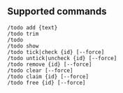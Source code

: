 ## Supported commands

    /todo add {text}
	/todo trim
	/todo
	/todo show
	/todo tick|check {id} [--force]
	/todo untick|uncheck {id} [--force]
	/todo remove {id} [--force]
	/todo clear [--force]
	/todo claim {id} [--force]
	/todo free {id} [--force]

